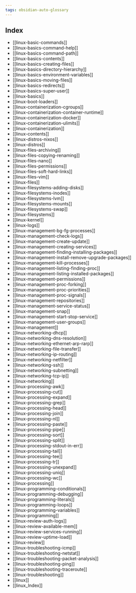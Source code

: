 ```yaml
---
tags: obsidian-auto-glossary
---
```

## Index
- [[linux-basic-commands]]
- [[linux-basics-command-help]]
- [[linux-basics-command-path]]
- [[linux-basics-contents]]
- [[linux-basics-creating-files]]
- [[linux-basics-directory-hierarchy]]
- [[linux-basics-environment-variables]]
- [[linux-basics-moving-files]]
- [[linux-basics-redirects]]
- [[linux-basics-super-user]]
- [[linux-basics]]
- [[linux-boot-loaders]]
- [[linux-containerization-cgroups]]
- [[linux-containerization-container-runtime]]
- [[linux-containerization-docker]]
- [[linux-containerization-ulimits]]
- [[linux-containerization]]
- [[linux-contents]]
- [[linux-distros-nixos]]
- [[linux-distros]]
- [[linux-files-archiving]]
- [[linux-files-copying-renaming]]
- [[linux-files-nano]]
- [[linux-files-permissions]]
- [[linux-files-soft-hard-links]]
- [[linux-files-vim]]
- [[linux-files]]
- [[linux-filesystems-adding-disks]]
- [[linux-filesystems-inodes]]
- [[linux-filesystems-lvm]]
- [[linux-filesystems-mounts]]
- [[linux-filesystems-swap]]
- [[linux-filesystems]]
- [[linux-kernel]]
- [[linux-logs]]
- [[linux-management-bg-fg-processes]]
- [[linux-management-check-logs]]
- [[linux-management-create-update]]
- [[linux-management-creating-services]]
- [[linux-management-finding-installing-packages]]
- [[linux-management-install-remove-upgrade-packages]]
- [[linux-management-kill-processes]]
- [[linux-management-listing-finding-proc]]
- [[linux-management-listing-installed-packages]]
- [[linux-management-permissions]]
- [[linux-management-proc-forking]]
- [[linux-management-proc-priorities]]
- [[linux-management-proc-signals]]
- [[linux-management-repositories]]
- [[linux-management-service-status]]
- [[linux-management-snap]]
- [[linux-management-start-stop-service]]
- [[linux-management-user-groups]]
- [[linux-management]]
- [[linux-networking-dhcp]]
- [[linux-networking-dns-resolution]]
- [[linux-networking-ethernet-arp-rarp]]
- [[linux-networking-file-transfer]]
- [[linux-networking-ip-routing]]
- [[linux-networking-netfilter]]
- [[linux-networking-ssh]]
- [[linux-networking-subnetting]]
- [[linux-networking-tcp-ip]]
- [[linux-networking]]
- [[linux-processing-awk]]
- [[linux-processing-cut]]
- [[linux-processing-expand]]
- [[linux-processing-grep]]
- [[linux-processing-head]]
- [[linux-processing-join]]
- [[linux-processing-nl]]
- [[linux-processing-paste]]
- [[linux-processing-pipe]]
- [[linux-processing-sort]]
- [[linux-processing-split]]
- [[linux-processing-stdout-in-err]]
- [[linux-processing-tail]]
- [[linux-processing-tee]]
- [[linux-processing-tr]]
- [[linux-processing-unexpand]]
- [[linux-processing-uniq]]
- [[linux-processing-wc]]
- [[linux-processing]]
- [[linux-programming-conditionals]]
- [[linux-programming-debugging]]
- [[linux-programming-literals]]
- [[linux-programming-loops]]
- [[linux-programming-variables]]
- [[linux-programming]]
- [[linux-review-auth-logs]]
- [[linux-review-available-mem]]
- [[linux-review-services-running]]
- [[linux-review-uptime-load]]
- [[linux-review]]
- [[linux-troubleshooting-icmp]]
- [[linux-troubleshooting-netstat]]
- [[linux-troubleshooting-packet-analysis]]
- [[linux-troubleshooting-ping]]
- [[linux-troubleshooting-traceroute]]
- [[linux-troubleshooting]]
- [[linux]]
- [[linux_Index]]

